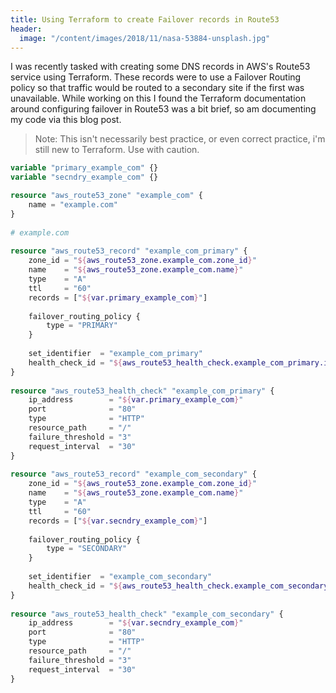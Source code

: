 ```yaml
---
title: Using Terraform to create Failover records in Route53
header:
  image: "/content/images/2018/11/nasa-53884-unsplash.jpg"
---
```

I was recently tasked with creating some DNS records in AWS's Route53 service using Terraform. These records were to use a Failover Routing policy so that traffic would be routed to a secondary site if the first was unavailable. While working on this I found the Terraform documentation around configuring failover in Route53 was a bit brief, so am documenting my code via this blog post.

> Note: This isn't necessarily best practice, or even correct practice, i'm still new to Terraform. Use with caution.

```Terraform
variable "primary_example_com" {}
variable "secndry_example_com" {}

resource "aws_route53_zone" "example_com" {
    name = "example.com"
}
  
# example.com
  
resource "aws_route53_record" "example_com_primary" {
    zone_id = "${aws_route53_zone.example_com.zone_id}"
    name    = "${aws_route53_zone.example_com.name}"
    type    = "A"
    ttl     = "60"
    records = ["${var.primary_example_com}"]
  
    failover_routing_policy {
        type = "PRIMARY"
    }
  
    set_identifier  = "example_com_primary"
    health_check_id = "${aws_route53_health_check.example_com_primary.id}"
}
  
resource "aws_route53_health_check" "example_com_primary" {
    ip_address        = "${var.primary_example_com}"
    port              = "80"
    type              = "HTTP"
    resource_path     = "/"
    failure_threshold = "3"
    request_interval  = "30"
}
  
resource "aws_route53_record" "example_com_secondary" {
    zone_id = "${aws_route53_zone.example_com.zone_id}"
    name    = "${aws_route53_zone.example_com.name}"
    type    = "A"
    ttl     = "60"
    records = ["${var.secndry_example_com}"]
  
    failover_routing_policy {
        type = "SECONDARY"
    }
  
    set_identifier  = "example_com_secondary"
    health_check_id = "${aws_route53_health_check.example_com_secondary.id}"
}
  
resource "aws_route53_health_check" "example_com_secondary" {
    ip_address        = "${var.secndry_example_com}"
    port              = "80"
    type              = "HTTP"
    resource_path     = "/"
    failure_threshold = "3"
    request_interval  = "30"
}
```